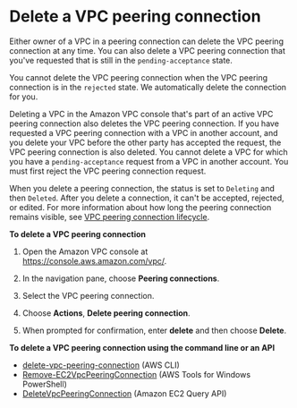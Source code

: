 # Delete a VPC peering connection<a name="delete-vpc-peering-connection"></a>

Either owner of a VPC in a peering connection can delete the VPC peering connection at any time\. You can also delete a VPC peering connection that you've requested that is still in the `pending-acceptance` state\.

You cannot delete the VPC peering connection when the VPC peering connection is in the `rejected` state\. We automatically delete the connection for you\. 

Deleting a VPC in the Amazon VPC console that's part of an active VPC peering connection also deletes the VPC peering connection\. If you have requested a VPC peering connection with a VPC in another account, and you delete your VPC before the other party has accepted the request, the VPC peering connection is also deleted\. You cannot delete a VPC for which you have a `pending-acceptance` request from a VPC in another account\. You must first reject the VPC peering connection request\.

When you delete a peering connection, the status is set to `Deleting` and then `Deleted`\. After you delete a connection, it can't be accepted, rejected, or edited\. For more information about how long the peering connection remains visible, see [VPC peering connection lifecycle](vpc-peering-basics.md#vpc-peering-lifecycle)\.

**To delete a VPC peering connection**

1. Open the Amazon VPC console at [https://console\.aws\.amazon\.com/vpc/](https://console.aws.amazon.com/vpc/)\.

1. In the navigation pane, choose **Peering connections**\.

1. Select the VPC peering connection\.

1. Choose **Actions**, **Delete peering connection**\.

1. When prompted for confirmation, enter **delete** and then choose **Delete**\.

**To delete a VPC peering connection using the command line or an API**
+ [delete\-vpc\-peering\-connection](https://docs.aws.amazon.com/cli/latest/reference/ec2/delete-vpc-peering-connection.html) \(AWS CLI\)
+ [Remove\-EC2VpcPeeringConnection](https://docs.aws.amazon.com/powershell/latest/reference/items/Remove-EC2VpcPeeringConnection.html) \(AWS Tools for Windows PowerShell\)
+ [DeleteVpcPeeringConnection](https://docs.aws.amazon.com/AWSEC2/latest/APIReference/ApiReference-query-DeleteVpcPeeringConnection.html) \(Amazon EC2 Query API\)